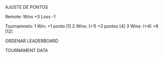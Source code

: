 AJUSTE DE PONTOS

Remote:
Wins +3
Loss -1

Tournamnets:
1 Win: +1 ponto                 [1]
2 Wins: (+1) +3 pontos          [4]
3 Wins: (+4) +8			[12]


ORDENAR LEADERBOARD


TOURNAMENT DATA
